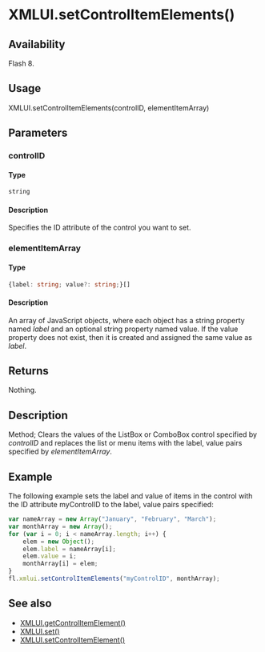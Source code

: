 # XMLUI.setControlItemElements()

## Availability

Flash 8.

## Usage

XMLUI.setControlItemElements(controlID, elementItemArray)

## Parameters

### **controlID**

#### Type

```typescript
string
```

#### Description

Specifies the ID attribute of the control you want to set.

### **elementItemArray**

#### Type

```typescript
{label: string; value?: string;}[]
```

#### Description

An array of JavaScript objects, where each object has a string property named *label* and an optional string property named value. If the value property does not exist, then it is created and assigned the same value as *label*.

## Returns

Nothing.

## Description

Method; Clears the values of the ListBox or ComboBox control specified by *controlID* and replaces the list or menu items with the label, value pairs specified by *elementItemArray*.

## Example

The following example sets the label and value of items in the control with the ID attribute myControlID to the label, value pairs specified:

```javascript
var nameArray = new Array("January", "February", "March");
var monthArray = new Array();
for (var i = 0; i < nameArray.length; i++) {
    elem = new Object();
    elem.label = nameArray[i];
    elem.value = i;
    monthArray[i] = elem;
}
fl.xmlui.setControlItemElements("myControlID", monthArray);
```

## See also

- [XMLUI.getControlItemElement()](../XMLUI_object/XMLUI3.md)
- [XMLUI.set()](../XMLUI_object/XMLUI6.md)
- [XMLUI.setControlItemElement()](../XMLUI_object/XMLUI7.md)
